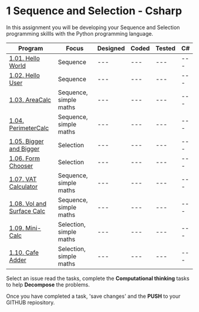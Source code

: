 # 1 Sequence and Selection - Csharp

In this assignment you will be developing your Sequence and Selection programming skillls with the Python programming language.

| Program | Focus | Designed |Coded |Tested | C# |
| --- | --- | --- | --- | --- | --- |
| [1.01. Hello World](/1.01%20Hello%20World/Task01%20Hello%20World.md) |Sequence | --- | --- | --- | --- |
| [1.02. Hello User](/1.02%20Hello%20User/Task02%20Hello%20User.md) |Sequence | --- | --- | --- | --- |
| [1.03. AreaCalc](/1.03%20AreaCalc/Task03%20AreaCalc.md) |Sequence, simple maths | --- | --- | --- | --- |
| [1.04. PerimeterCalc](/1.04%20PerimeterCalc/Task04%20PerimeterCalc.md) |Sequence, simple maths | --- | --- | --- | --- |
| [1.05. Bigger and Bigger](/1.05%20Bigger%20and%20Bigger/Task05%20Bigger%20and%20Bigger.md) |Selection | --- | --- | --- | --- |
| [1.06. Form Chooser](/1.06%20Form%20Chooser/Task06%20Form%20Chooser.md) |Selection | --- | --- | --- | --- |
| [1.07. VAT Calculator](/1.07%20VAT%20Calculator/Task07%20VAT%20Calculator.md) |Sequence, simple maths | --- | --- | --- | --- |
| [1.08. Vol and Surface Calc](/1.08%20Vol%20and%20Surface%20Calc/Task08%20Vol%20and%20Surface%20Calc.md) |Sequence, simple maths | --- | --- | --- | --- |
| [1.09. Mini-Calc](/1.09%20Mini-Calc/Task09%20Mini-Calc.md) |Selection, simple maths | --- | --- | --- | --- |
| [1.10. Cafe Adder](/1.10%20Cafe%20Adder/Task10%20Cafe%20Adder.md) |Selection, simple maths | --- | --- | --- | --- |

Select an issue read the tasks, complete the **Computational thinking** tasks to help **Decompose** the problems.

Once you have completed a task, 'save changes' and the **PUSH** to your GITHUB repiository.
